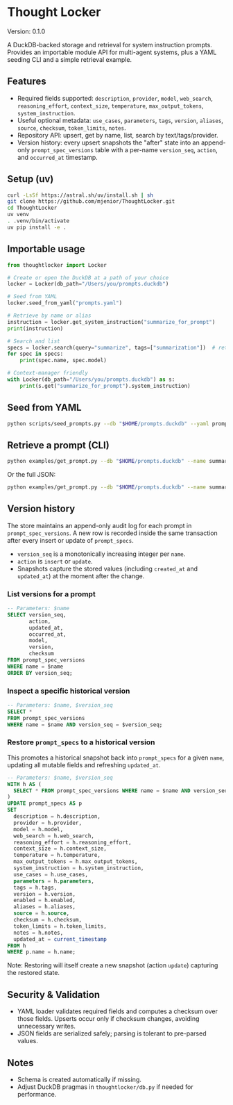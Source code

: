 # Thought Locker

Version: 0.1.0

A DuckDB-backed storage and retrieval for system instruction prompts. Provides an importable module API for multi-agent systems, plus a YAML seeding CLI and a simple retrieval example.

## Features
- Required fields supported: `description`, `provider`, `model`, `web_search`, `reasoning_effort`, `context_size`, `temperature`, `max_output_tokens`, `system_instruction`.
- Useful optional metadata: `use_cases`, `parameters`, `tags`, `version`, `aliases`, `source`, `checksum`, `token_limits`, `notes`.
- Repository API: upsert, get by name, list, search by text/tags/provider.
 - Version history: every upsert snapshots the "after" state into an append-only `prompt_spec_versions` table with a per-name `version_seq`, `action`, and `occurred_at` timestamp.

## Setup (uv)
```bash
curl -LsSf https://astral.sh/uv/install.sh | sh
git clone https://github.com/mjenior/ThoughtLocker.git
cd ThoughtLocker
uv venv
. .venv/bin/activate
uv pip install -e .
```

## Importable usage
```python
from thoughtlocker import Locker

# Create or open the DuckDB at a path of your choice
locker = Locker(db_path="/Users/you/prompts.duckdb")

# Seed from YAML
locker.seed_from_yaml("prompts.yaml")

# Retrieve by name or alias
instruction = locker.get_system_instruction("summarize_for_prompt")
print(instruction)

# Search and list
specs = locker.search(query="summarize", tags=["summarization"])  # returns List[PromptSpec]
for spec in specs:
    print(spec.name, spec.model)

# Context-manager friendly
with Locker(db_path="/Users/you/prompts.duckdb") as s:
    print(s.get("summarize_for_prompt").system_instruction)
```

## Seed from YAML
```bash
python scripts/seed_prompts.py --db "$HOME/prompts.duckdb" --yaml prompts.yaml
```

## Retrieve a prompt (CLI)
```bash
python examples/get_prompt.py --db "$HOME/prompts.duckdb" --name summarize_for_prompt
```

Or the full JSON:
```bash
python examples/get_prompt.py --db "$HOME/prompts.duckdb" --name summarize_for_prompt --json
```

## Version history
The store maintains an append-only audit log for each prompt in `prompt_spec_versions`. A new row is recorded inside the same transaction after every insert or update of `prompt_specs`.

- `version_seq` is a monotonically increasing integer per `name`.
- `action` is `insert` or `update`.
- Snapshots capture the stored values (including `created_at` and `updated_at`) at the moment after the change.

### List versions for a prompt
```sql
-- Parameters: $name
SELECT version_seq,
       action,
       updated_at,
       occurred_at,
       model,
       version,
       checksum
FROM prompt_spec_versions
WHERE name = $name
ORDER BY version_seq;
```

### Inspect a specific historical version
```sql
-- Parameters: $name, $version_seq
SELECT *
FROM prompt_spec_versions
WHERE name = $name AND version_seq = $version_seq;
```

### Restore `prompt_specs` to a historical version
This promotes a historical snapshot back into `prompt_specs` for a given `name`, updating all mutable fields and refreshing `updated_at`.

```sql
-- Parameters: $name, $version_seq
WITH h AS (
  SELECT * FROM prompt_spec_versions WHERE name = $name AND version_seq = $version_seq
)
UPDATE prompt_specs AS p
SET
  description = h.description,
  provider = h.provider,
  model = h.model,
  web_search = h.web_search,
  reasoning_effort = h.reasoning_effort,
  context_size = h.context_size,
  temperature = h.temperature,
  max_output_tokens = h.max_output_tokens,
  system_instruction = h.system_instruction,
  use_cases = h.use_cases,
  parameters = h.parameters,
  tags = h.tags,
  version = h.version,
  enabled = h.enabled,
  aliases = h.aliases,
  source = h.source,
  checksum = h.checksum,
  token_limits = h.token_limits,
  notes = h.notes,
  updated_at = current_timestamp
FROM h
WHERE p.name = h.name;
```

Note: Restoring will itself create a new snapshot (action `update`) capturing the restored state.

## Security & Validation
- YAML loader validates required fields and computes a checksum over those fields. Upserts occur only if checksum changes, avoiding unnecessary writes.
- JSON fields are serialized safely; parsing is tolerant to pre-parsed values.

## Notes
- Schema is created automatically if missing.
- Adjust DuckDB pragmas in `thoughtlocker/db.py` if needed for performance.
